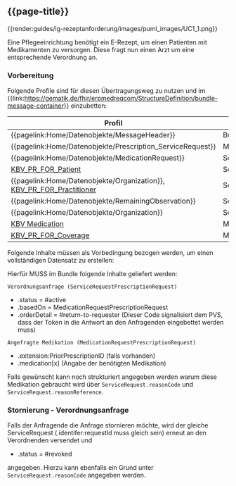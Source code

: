 ## {{page-title}}

{{render:guides/ig-rezeptanforderung/images/puml_images/UC1_1.png}}

Eine Pflegeeinrichtung benötigt ein E-Rezept, um einen Patienten mit Medikamenten zu versorgen. Diese fragt nun einen Arzt um eine entsprechende Verordnung an.

### Vorbereitung

Folgende Profile sind für diesen Übertragungsweg zu nutzen und im {{link:https://gematik.de/fhir/erpmedreqcom/StructureDefinition/bundle-message-container}} einzubetten:

|Profil|Referenziert in|Optional|
|---|---|---|
|{{pagelink:Home/Datenobjekte/MessageHeader}}|BundleMessageContainer.entry||
|{{pagelink:Home/Datenobjekte/Prescription_ServiceRequest}}|MessageHeaderRequestHeader.focus||
|{{pagelink:Home/Datenobjekte/MedicationRequest}}|ServiceRequestPrescriptionRequest.basedOn||
|[KBV_PR_FOR_Patient](https://fhir.kbv.de/StructureDefinition/KBV_PR_FOR_Patient)|ServiceRequestPrescriptionRequest.subject||
|{{pagelink:Home/Datenobjekte/Organization}}, [KBV_PR_FOR_Practitioner](https://fhir.kbv.de/StructureDefinition/KBV_PR_FOR_Practitioner)|ServiceRequestPrescriptionRequest.performer||
|{{pagelink:Home/Datenobjekte/RemainingObservation}}|ServiceRequestPrescriptionRequest.reasonReference|x|
|{{pagelink:Home/Datenobjekte/Organization}}|ServiceRequestPrescriptionRequest.supportingInfo:AuslieferndeApotheke||
|[KBV Medication](https://simplifier.net/erezept/~resources?text=medication&category=Profile&sortBy=RankScore_desc)|MedicationRequestPrescriptionRequest.medication[x]||
|[KBV_PR_FOR_Coverage](https://fhir.kbv.de/StructureDefinition/KBV_PR_FOR_Coverage)|MedicationRequestPrescriptionRequest.coverage|x|

Folgende Inhalte müssen als Vorbedingung bezogen werden, um einen vollständigen Datensatz zu erstellen:

Hierfür MUSS im Bundle folgende Inhalte geliefert werden:

`Verordnungsanfrage (ServiceRequestPrescriptionRequest)`

* .status = #active
* .basedOn = MedicationRequestPrescriptionRequest
* .orderDetail = #return-to-requester (Dieser Code signalisiert dem PVS, dass der Token in die Antwort an den Anfragenden eingebettet werden muss)

`Angefragte Medikation (MedicationRequestPrescriptionRequest)`

* .extension:PriorPrescriptionID (falls vorhanden)
* .medication[x] (Angabe der benötigten Medikation)

Falls gewünscht kann noch strukturiert angegeben werden warum diese Medikation gebraucht wird über `ServiceRequest.reasonCode` und `ServiceRequest.reasonReference`.

### Stornierung - Verordnungsanfrage

Falls der Anfragende die Anfrage stornieren möchte, wird der gleiche ServiceRequest (.identifer:requestId muss gleich sein) erneut an den Verordnenden versendet und

* .status = #revoked

angegeben. Hierzu kann ebenfalls ein Grund unter `ServiceRequest.reasonCode` angegeben werden.